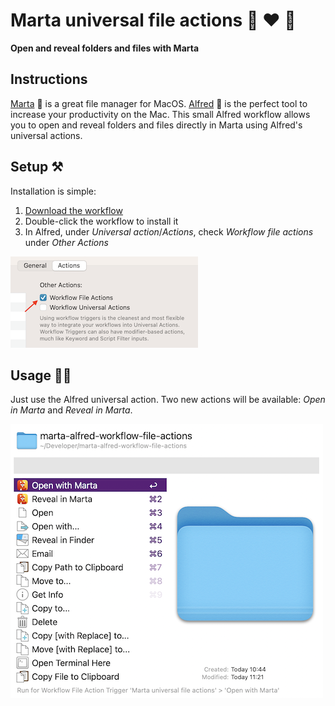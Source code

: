 # Marta universal file actions 🦊 ❤️ 🎩
**Open and reveal folders and files with Marta**

## Instructions
[Marta](https://marta.sh/) 🦊 is a great file manager for MacOS. [Alfred](https://www.alfredapp.com/) 🎩 is the perfect tool to increase your productivity on the Mac. This small Alfred workflow allows you to open and reveal folders and files directly in Marta using Alfred's universal actions.



## Setup ⚒️
Installation is simple:
1. [Download the workflow](https://github.com/chrislemke/marta-alfred-workflow-file-actions/releases)
2. Double-click the workflow to install it
3. In Alfred, under *Universal action*/*Actions*, check *Workflow file actions* under *Other Actions*

![screenshot](setup_screenshot.png)

## Usage 🧑‍💻
Just use the Alfred universal action. Two new actions will be available: *Open in Marta* and *Reveal in Marta*.

![screenshot](usage_screenshot.png)
